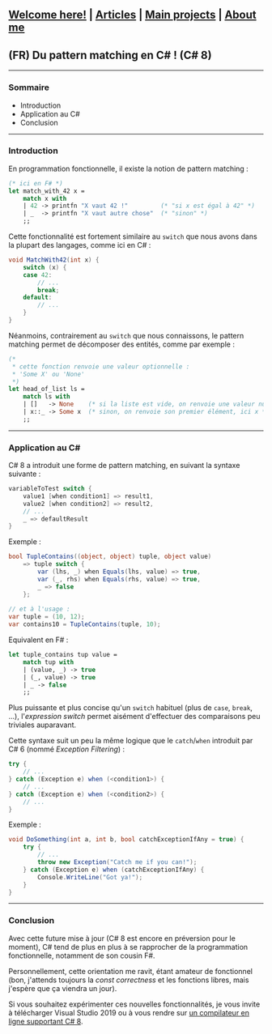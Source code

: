 ## [Welcome here!](https://vpenando.github.io) | [Articles](https://vpenando.github.io/articles.html) | [Main projects](https://vpenando.github.io/projects.html) | [About me](https://vpenando.github.io/about.html)

## (FR) Du pattern matching en C# ! (C# 8)

---

### Sommaire
* Introduction
* Application au C#
* Conclusion

---

### Introduction
En programmation fonctionnelle, il existe la notion de pattern matching :
```ml
(* ici en F# *)
let match_with_42 x =
    match x with
    | 42 -> printfn "X vaut 42 !"         (* "si x est égal à 42" *)
    | _  -> printfn "X vaut autre chose"  (* "sinon" *)
    ;;
```
Cette fonctionnalité est fortement similaire au `switch` que nous avons dans la plupart des langages, comme ici en C# :
```cs
void MatchWith42(int x) {
    switch (x) {
    case 42:
        // ...
        break;
    default:
        // ...
    }
}
```
Néanmoins, contrairement au `switch` que nous connaissons, le pattern matching permet de décomposer des entités, comme par exemple :
```ml
(*
 * cette fonction renvoie une valeur optionnelle :
 * 'Some X' ou 'None'
 *)
let head_of_list ls =
    match ls with
    | []   -> None    (* si la liste est vide, on renvoie une valeur nulle *)
    | x::_ -> Some x  (* sinon, on renvoie son premier élément, ici x *)
    ;;
```

---

### Application au C#
C# 8 a introduit une forme de pattern matching, en suivant la syntaxe suivante :
```cs
variableToTest switch {
    value1 [when condition1] => result1,
    value2 [when condition2] => result2,
    // ...
    _ => defaultResult
}
```
Exemple :
```cs
bool TupleContains((object, object) tuple, object value)
    => tuple switch {
        var (lhs, _) when Equals(lhs, value) => true,
        var (_, rhs) when Equals(rhs, value) => true,
        _ => false
    };
    
// et à l'usage :
var tuple = (10, 12);
var contains10 = TupleContains(tuple, 10);
```
Equivalent en F# :
```ml
let tuple_contains tup value =
    match tup with
    | (value, _) -> true
    | (_, value) -> true
    | _ -> false
    ;;
```
Plus puissante et plus concise qu'un `switch` habituel (plus de `case`, `break`, ...), l'*expression switch* permet aisément d'effectuer des comparaisons peu triviales auparavant.

Cette syntaxe suit un peu la même logique que le `catch`/`when` introduit par C# 6 (nommé *Exception Filtering*) :
```cs
try {
    // ...
} catch (Exception e) when (<condition1>) {
    // ...
} catch (Exception e) when (<condition2>) {
    // ...
}
```
Exemple :
```cs
void DoSomething(int a, int b, bool catchExceptionIfAny = true) {
    try {
        // ...
        throw new Exception("Catch me if you can!");
    } catch (Exception e) when (catchExceptionIfAny) {
        Console.WriteLine("Got ya!");
    }
}
```

---

### Conclusion
Avec cette future mise à jour (C# 8 est encore en préversion pour le moment), C# tend de plus en plus à se rapprocher de la programmation fonctionnelle, notamment de son cousin F#.

Personnellement, cette orientation me ravit, étant amateur de fonctionnel (bon, j'attends toujours la *const correctness* et les fonctions libres, mais j'espère que ça viendra un jour).

Si vous souhaitez expérimenter ces nouvelles fonctionnalités, je vous invite à télécharger Visual Studio 2019 ou à vous rendre sur [un compilateur en ligne supportant C# 8](https://sharplab.io/).
